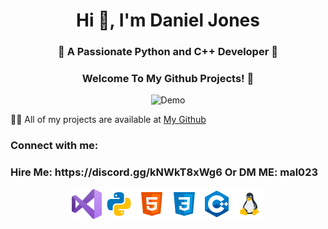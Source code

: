 <h1 align="center">Hi 👋, I'm Daniel Jones</h1>
<h3 align="center">🚀 A Passionate Python and C++ Developer 🚀</h3>
<h3 align="center">Welcome To My Github Projects! 👋</h3>

<div align="center">
  <img src="https://user-images.githubusercontent.com/73097560/115834477-dbab4500-a447-11eb-908a-139a6edaec5c.gif" alt="Demo" />
</div>

👨‍💻 All of my projects are available at [My Github](https://github.com/DanielJones02)



<h3 align="left">Connect with me:</h3>
<p align="left">
</p>
<h3 align="left">Hire Me: https://discord.gg/kNWkT8xWg6 Or DM ME: mal023</h3>
</p>

<div align="center">
  <img src="https://github.com/DanielJones02/Active-Projects/blob/main/images/Visual_Studio_Icon_2019.svg.png" width="48" height="48" alt="Visual Studio" />
  <img src="https://github.com/DanielJones02/Active-Projects/blob/main/images/python.png" alt="Python" />
  <img src="https://github.com/DanielJones02/Active-Projects/blob/main/images/html.png" alt="HTML" />
  <img src="https://github.com/DanielJones02/Active-Projects/blob/main/images/css.png" alt="CSS" />
  <img src="https://github.com/DanielJones02/Active-Projects/blob/main/images/C%2B%2B.png" alt="C++" />
  <img src="https://github.com/DanielJones02/Active-Projects/blob/main/images/linux.png" alt="Linux" />
</div>
